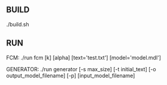 
## BUILD ##
./build.sh

## RUN ##

FCM:
./run fcm [k] [alpha] [text='test.txt'] [model='model.mdl']

GENERATOR:
./run generator [-s max_size] [-t initial_text] [-o output_model_filename] [-p] [input_model_filename]